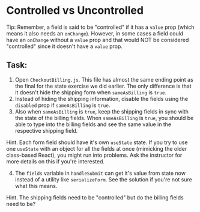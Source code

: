# Controlled vs Uncontrolled

Tip: Remember, a field is said to be "controlled" if it has a `value` prop (which means it also needs an `onChange`). However, in some cases a field could have an `onChange` without a `value` prop and that would NOT be considered "controlled" since it doesn't have a `value` prop.

## Task:

1. Open `CheckoutBilling.js`. This file has almost the same ending point as the final for the state exercise we did earlier. The only difference is that it doesn't hide the shipping form when `sameAsBilling` is `true`.
2. Instead of hiding the shipping information, disable the fields using the `disabled` prop if `sameAsBilling` is `true`.
3. Also when `sameAsBilling` is `true`, keep the shipping fields in sync with the state of the billing fields. When `sameAsBilling` is `true`, you should be able to type into the billing fields and see the same value in the respective shipping field.

Hint. Each form field should have it's own `useState` state. If you try to use one `useState` with an object for all the fields at once (mimicking the older class-based React), you might run into problems. Ask the instructor for more details on this if you're interested.

4. The `fields` variable in `handleSubmit` can get it's value from state now instead of a utility like `serializeForm`. See the solution if you're not sure what this means.

Hint. The shipping fields need to be "controlled" but do the billing fields need to be?
